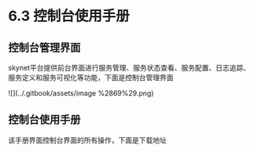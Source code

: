 # 6.3 控制台使用手册

## 控制台管理界面

skynet平台提供前台界面进行服务管理、服务状态查看、服务配置、日志追踪、服务定义和服务可视化等功能，下面是控制台管理界面

![](../.gitbook/assets/image %2869%29.png)

## 控制台使用手册

该手册界面控制台界面的所有操作，下面是下载地址








